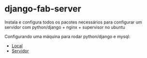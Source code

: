 django-fab-server
=================

Instala e configura todos os pacotes necessários para configurar um servidor com python/django + nginx + supervisor no ubuntu


Configurando uma máquina para rodar python/django e mysql:

<ul>
    <li>
        <a href="html/NEWDEV.md">Local</a>
    </li>
    <li>
        <a href="html/NEWSERVER.md">Servidor</a>
    </li>
</ul>
